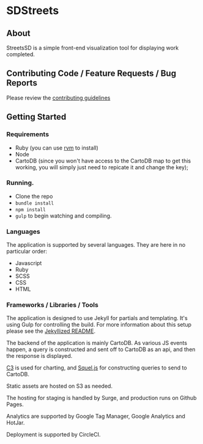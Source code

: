 # SDStreets

## About
StreetsSD is a simple front-end visualization tool for displaying work completed.

## Contributing Code / Feature Requests / Bug Reports
Please review the [contributing guidelines](https://github.com/cityofsandiego/streetsSD/blob/master/README.md)

## Getting Started
### Requirements
* Ruby (you can use [rvm](https://rvm.io/) to install)
* Node
* CartoDB (since you won't have access to the CartoDB map to get this working, you will simply just need to repicate it and change the key);

### Running.
* Clone the repo
* `bundle install`
* `npm install`
* `gulp` to begin watching and compiling.

### Languages
The application is supported by several languages.  They are here in no particular order:
* Javascript
* Ruby
* SCSS
* CSS
* HTML

### Frameworks / Libraries / Tools
The application is designed to use Jekyll for partials and templating.  It's using Gulp for controlling the build.  For more information about this setup please see the [Jekyllized README](https://github.com/MrMaksimize/generator-jekyllized/blob/master/README.md).

The backend of the application is mainly CartoDB.  As various JS events happen, a query is constructed and sent off to CartoDB as an api, and then the response is displayed.

[C3](http://c3js.org/) is used for charting, and [Squel.js](https://hiddentao.github.io/squel/) for constructing queries to send to CartoDB.

Static assets are hosted on S3 as needed.

The hosting for staging is handled by Surge, and production runs on Github Pages.

Analytics are supported by Google Tag Manager, Google Analytics and HotJar.

Deployment is supported by CircleCI.



